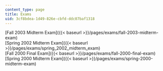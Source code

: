 ```yaml
---
content_type: page
title: Exams
uid: 3cf8bdea-1d49-826e-cbfd-ddc07baf1318
---
```


[Fall 2003 Midterm Exam]({{< baseurl >}}/pages/exams/fall-2003-midterm-exam)  
[Spring 2002 Midterm Exam]({{< baseurl >}}/pages/exams/spring_2002_midterm_exam)  
[Fall 2000 Final Exam]({{< baseurl >}}/pages/exams/fall-2000-final-exam)  
[Spring 2000 Midterm Exam]({{< baseurl >}}/pages/exams/spring-2000-midterm-exam)